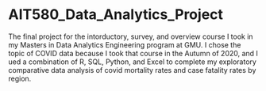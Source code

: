 # AIT580_Data_Analytics_Project
The final project for the intorductory, survey, and overview course I took in my Masters in Data Analytics Engineering program at GMU. 
I chose the topic of COVID data because I took that course in the Autumn of 2020, and I ued a combination of R, SQL, Python, and Excel to
complete my exploratory comparative data analysis of covid mortality rates and case fatality rates by region.
